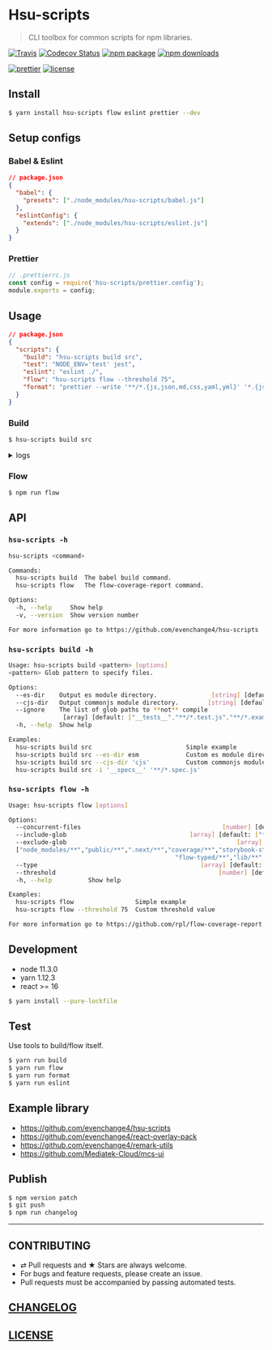 # Hsu-scripts

> CLI toolbox for common scripts for npm libraries.

[![Travis][build-badge]][build]
[![Codecov Status][codecov-badge]][codecov]
[![npm package][npm-badge]][npm]
[![npm downloads][npm-downloads]][npm]

[![prettier][prettier-badge]][prettier]
[![license][license-badge]][license]

## Install

```bash
$ yarn install hsu-scripts flow eslint prettier --dev
```

## Setup configs

### Babel & Eslint

```json
// package.json
{
  "babel": {
    "presets": ["./node_modules/hsu-scripts/babel.js"]
  },
  "eslintConfig": {
    "extends": ["./node_modules/hsu-scripts/eslint.js"]
  }
}
```

### Prettier

```js
// .prettierrc.js
const config = require('hsu-scripts/prettier.config');
module.exports = config;
```

## Usage

```json
// package.json
{
  "scripts": {
    "build": "hsu-scripts build src",
    "test": "NODE_ENV='test' jest",
    "eslint": "eslint ./",
    "flow": "hsu-scripts flow --threshold 75",
    "format": "prettier --write '**/*.{js,json,md,css,yaml,yml}' '*.{js,json,md,css,yaml,yml}'"
  }
}
```

### Build

```bash
$ hsu-scripts build src
```

<details>
<summary>logs</summary>

```bash
$ npm run build

> hsu-scripts build src

> rimraf es lib
> Done

> NODE_ENV='cjs' babel src --no-babelrc --config-file /hsu-scripts/.babelrc --out-dir lib --ignore **tests**,**/\*.test.js,**/\*.example.js
> Successfully compiled 13 files with Babel.

> NODE_ENV='es' babel src --no-babelrc --config-file /hsu-scripts/.babelrc --out-dir es --ignore **tests**,**/\*.test.js,**/\*.example.js
> Successfully compiled 13 files with Babel.

> flow-copy-source -i **tests** -i **/\*.test.js -i **/\*.example.js src lib
> Done

> flow-copy-source -i **tests** -i **/\*.test.js -i **/\*.example.js src es
> Done
```

</details>

### Flow

```bash
$ npm run flow
```

## API

### `hsu-scripts -h`

```bash
hsu-scripts <command>

Commands:
  hsu-scripts build  The babel build command.
  hsu-scripts flow   The flow-coverage-report command.

Options:
  -h, --help     Show help                                             [boolean]
  -v, --version  Show version number                                   [boolean]

For more information go to https://github.com/evenchange4/hsu-scripts
```

### `hsu-scripts build -h`

```bash
Usage: hsu-scripts build <pattern> [options]
<pattern> Glob pattern to specify files.

Options:
  --es-dir    Output es module directory.               [string] [default: "es"]
  --cjs-dir   Output commonjs module directory.        [string] [default: "lib"]
  --ignore    The list of glob paths to **not** compile
               [array] [default: ["__tests__","**/*.test.js","**/*.example.js"]]
  -h, --help  Show help                                                [boolean]

Examples:
  hsu-scripts build src                          Simple example
  hsu-scripts build src --es-dir esm             Custom es module directory
  hsu-scripts build src --cjs-dir 'cjs'          Custom commonjs module directory
  hsu-scripts build src -i '__specs__' '**/*.spec.js'
```

### `hsu-scripts flow -h`

```bash
Usage: hsu-scripts flow [options]

Options:
  --concurrent-files                                       [number] [default: 5]
  --include-glob                                  [array] [default: ["**/*.js"]]
  --exclude-glob                                               [array] [default:
  ["node_modules/**","public/**",".next/**","coverage/**","storybook-static/**",
                                              "flow-typed/**","lib/**","es/**"]]
  --type                                             [array] [default: ["text"]]
  --threshold                                             [number] [default: 90]
  -h, --help          Show help                                        [boolean]

Examples:
  hsu-scripts flow                 Simple example
  hsu-scripts flow --threshold 75  Custom threshold value

For more information go to https://github.com/rpl/flow-coverage-report
```

## Development

- node 11.3.0
- yarn 1.12.3
- react >= 16

```bash
$ yarn install --pure-lockfile
```

## Test

Use tools to build/flow itself.

```bash
$ yarn run build
$ yarn run flow
$ yarn run format
$ yarn run eslint
```

## Example library

- https://github.com/evenchange4/hsu-scripts
- https://github.com/evenchange4/react-overlay-pack
- https://github.com/evenchange4/remark-utils
- https://github.com/Mediatek-Cloud/mcs-ui

## Publish

```bash
$ npm version patch
$ git push
$ npm run changelog
```

---

## CONTRIBUTING

- ⇄ Pull requests and ★ Stars are always welcome.
- For bugs and feature requests, please create an issue.
- Pull requests must be accompanied by passing automated tests.

## [CHANGELOG](CHANGELOG.md)

## [LICENSE](LICENSE)

[build-badge]: https://travis-ci.com/evenchange4/hsu-scripts.svg?branch=master
[build]: https://travis-ci.com/evenchange4/hsu-scripts
[npm-badge]: https://img.shields.io/npm/v/hsu-scripts.svg?style=flat-square
[npm]: https://www.npmjs.org/package/hsu-scripts
[codecov-badge]: https://img.shields.io/codecov/c/github/evenchange4/hsu-scripts.svg?style=flat-square
[codecov]: https://codecov.io/github/evenchange4/hsu-scripts?branch=master
[npm-downloads]: https://img.shields.io/npm/dt/hsu-scripts.svg?style=flat-square
[license-badge]: https://img.shields.io/npm/l/hsu-scripts.svg?style=flat-square
[license]: http://michaelhsu.mit-license.org/
[prettier-badge]: https://img.shields.io/badge/styled_with-prettier-ff69b4.svg?style=flat-square
[prettier]: https://github.com/prettier/prettier
